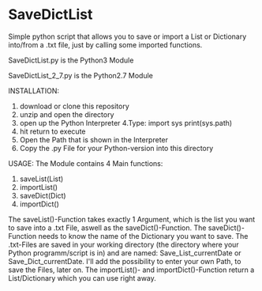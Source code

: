 # SaveDictList
Simple python script that allows you to save or import a List or Dictionary into/from a .txt file, just by calling some imported functions.

SaveDictList.py is the Python3 Module

SaveDictList_2_7.py is the Python2.7 Module

INSTALLATION:
1. download or clone this repository
2. unzip and open the directory
3. open up the Python Interpreter
4.Type:
  import sys
  print(sys.path)
5. hit return to execute
6. Open the Path that is shown in the Interpreter
7. Copy the .py File for your Python-version into this directory

USAGE:
The Module contains 4 Main functions:
1. saveList(List)
2. importList()
3. saveDict(Dict)
4. importDict()

The saveList()-Function takes exactly 1 Argument, which is the list you want to save into a .txt File, aswell as the saveDict()-Function. The saveDict()-Function needs to know the name of the Dictionary you want to save. The .txt-Files are saved in your working directory (the directory where your Python programm/script is in) and are named: Save_List_currentDate or Save_Dict_currentDate. I'll add the possibility to enter your own Path, to save the Files, later on. The importList()- and importDict()-Function return a List/Dictionary which you can use right away.
